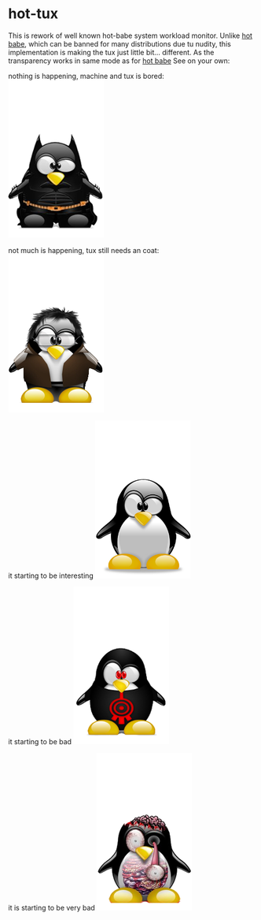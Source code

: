 # hot-tux

This is rework of well known hot-babe system workload monitor. Unlike [hot babe](https://www.youtube.com/watch?v=kKYQnLSKz6g&has_verified=1), which can be banned for many distributions due tu nudity, this implementation is making  the tux just little bit... different. As the transparency works in same mode as for [hot babe](https://sourceforge.net/projects/hotbabe/) See on your own:

nothing is happening, machine and tux is bored:
![ice](./hb01/hb01_4.png)

not much is happening, tux still needs an coat:
![cold](./hb01/hb01_3.png)

it starting to be interesting
![ok](./hb01/hb01_2.png)

it starting to be bad
![warm](./hb01/hb01_1.png)

it is starting to be very bad
![dead](./hb01/hb01_0.png)




